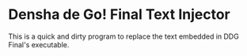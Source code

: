 Densha de Go! Final Text Injector
=================================

This is a quick and dirty program to replace the text embedded in DDG Final's
executable.
